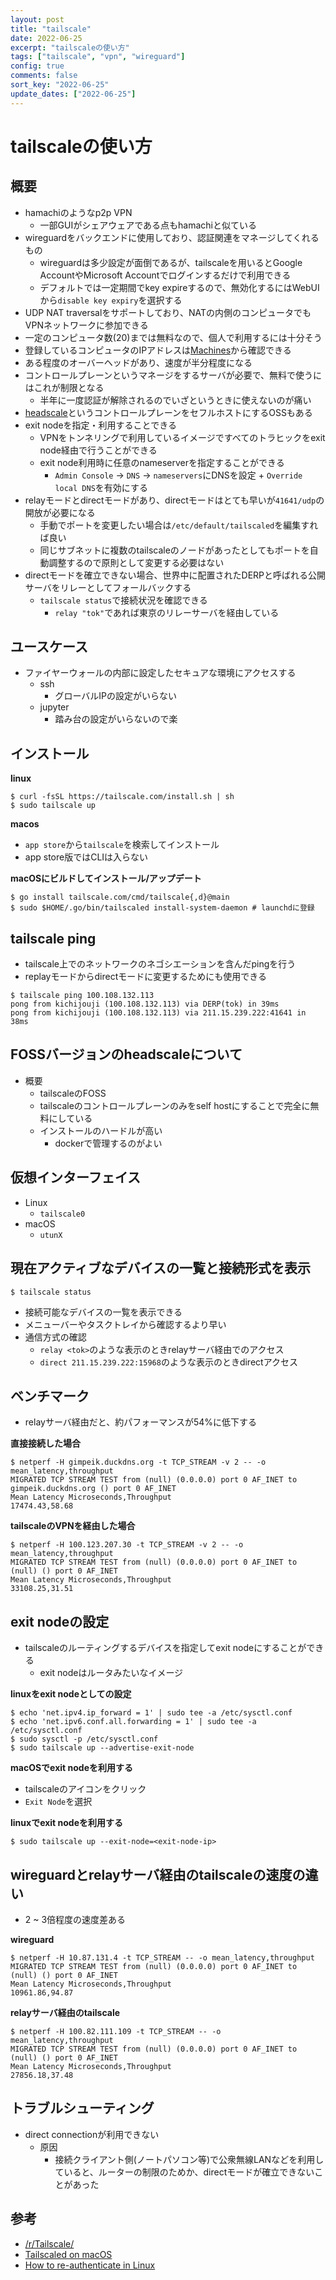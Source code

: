 ```yaml
---
layout: post
title: "tailscale"
date: 2022-06-25
excerpt: "tailscaleの使い方"
tags: ["tailscale", "vpn", "wireguard"]
config: true
comments: false
sort_key: "2022-06-25"
update_dates: ["2022-06-25"]
---
```


# tailscaleの使い方

## 概要
 - hamachiのようなp2p VPN
   - 一部GUIがシェアウェアである点もhamachiと似ている
 - wireguardをバックエンドに使用しており、認証関連をマネージしてくれるもの
   - wireguardは多少設定が面倒であるが、tailscaleを用いるとGoogle AccountやMicrosoft Accountでログインするだけで利用できる
   - デフォルトでは一定期間でkey expireするので、無効化するにはWebUIから`disable key expiry`を選択する
 - UDP NAT traversalをサポートしており、NATの内側のコンピュータでもVPNネットワークに参加できる
 - 一定のコンピュータ数(20)までは無料なので、個人で利用するには十分そう
 - 登録しているコンピュータのIPアドレスは[Machines](https://login.tailscale.com/admin/machines)から確認できる
 - ある程度のオーバーヘッドがあり、速度が半分程度になる
 - コントロールプレーンというマネージをするサーバが必要で、無料で使うにはこれが制限となる
   - 半年に一度認証が解除されるのでいざというときに使えないのが痛い
 - [headscale](https://github.com/juanfont/headscale)というコントロールプレーンをセフルホストにするOSSもある
 - exit nodeを指定・利用することできる
   - VPNをトンネリングで利用しているイメージですべてのトラヒックをexit node経由で行うことができる
   - exit node利用時に任意のnameserverを指定することができる
     - `Admin Console` -> `DNS` -> `nameservers`にDNSを設定 + `Override local DNS`を有効にする
 - relayモードとdirectモードがあり、directモードはとても早いが`41641/udp`の開放が必要になる
   - 手動でポートを変更したい場合は`/etc/default/tailscaled`を編集すれば良い
   - 同じサブネットに複数のtailscaleのノードがあったとしてもポートを自動調整するので原則として変更する必要はない
 - directモードを確立できない場合、世界中に配置されたDERPと呼ばれる公開サーバをリレーとしてフォールバックする
   - `tailscale status`で接続状況を確認できる
     - `relay "tok"`であれば東京のリレーサーバを経由している

## ユースケース
 - ファイヤーウォールの内部に設定したセキュアな環境にアクセスする
   - ssh
     - グローバルIPの設定がいらない
   - jupyter
     - 踏み台の設定がいらないので楽

## インストール

**linux**
```console
$ curl -fsSL https://tailscale.com/install.sh | sh
$ sudo tailscale up
```

**macos**
 - `app store`から`tailscale`を検索してインストール
 - app store版ではCLIは入らない

**macOSにビルドしてインストール/アップデート**
```console
$ go install tailscale.com/cmd/tailscale{,d}@main
$ sudo $HOME/.go/bin/tailscaled install-system-daemon # launchdに登録
```

## tailscale ping
 - tailscale上でのネットワークのネゴシエーションを含んだpingを行う
 - replayモードからdirectモードに変更するためにも使用できる

```console
$ tailscale ping 100.108.132.113
pong from kichijouji (100.108.132.113) via DERP(tok) in 39ms
pong from kichijouji (100.108.132.113) via 211.15.239.222:41641 in 38ms
```

## FOSSバージョンのheadscaleについて
 - 概要
   - tailscaleのFOSS
   - tailscaleのコントロールプレーンのみをself hostにすることで完全に無料にしている
   - インストールのハードルが高い
     - dockerで管理するのがよい

## 仮想インターフェイス
 - Linux
   - `tailscale0`
 - macOS
   - `utunX`

## 現在アクティブなデバイスの一覧と接続形式を表示

```console
$ tailscale status
```
 - 接続可能なデバイスの一覧を表示できる
 - メニューバーやタスクトレイから確認するより早い
 - 通信方式の確認
   - `relay <tok>`のような表示のときrelayサーバ経由でのアクセス
   - `direct 211.15.239.222:15968`のような表示のときdirectアクセス

## ベンチマーク
 - relayサーバ経由だと、約パフォーマンスが54%に低下する

**直接接続した場合**
```console
$ netperf -H gimpeik.duckdns.org -t TCP_STREAM -v 2 -- -o mean_latency,throughput
MIGRATED TCP STREAM TEST from (null) (0.0.0.0) port 0 AF_INET to gimpeik.duckdns.org () port 0 AF_INET
Mean Latency Microseconds,Throughput
17474.43,58.68
```

**tailscaleのVPNを経由した場合**
```console
$ netperf -H 100.123.207.30 -t TCP_STREAM -v 2 -- -o mean_latency,throughput
MIGRATED TCP STREAM TEST from (null) (0.0.0.0) port 0 AF_INET to (null) () port 0 AF_INET
Mean Latency Microseconds,Throughput
33108.25,31.51
```

## exit nodeの設定
 - tailscaleのルーティングするデバイスを指定してexit nodeにすることができる
   - exit nodeはルータみたいなイメージ

**linuxをexit nodeとしての設定**
```console
$ echo 'net.ipv4.ip_forward = 1' | sudo tee -a /etc/sysctl.conf
$ echo 'net.ipv6.conf.all.forwarding = 1' | sudo tee -a /etc/sysctl.conf
$ sudo sysctl -p /etc/sysctl.conf
$ sudo tailscale up --advertise-exit-node
```

**macOSでexit nodeを利用する**
 - tailscaleのアイコンをクリック
 - `Exit Node`を選択

**linuxでexit nodeを利用する**
```console
$ sudo tailscale up --exit-node=<exit-node-ip>
```

## wireguardとrelayサーバ経由のtailscaleの速度の違い
 - 2 ~ 3倍程度の速度差ある

**wireguard**
```console
$ netperf -H 10.87.131.4 -t TCP_STREAM -- -o mean_latency,throughput
MIGRATED TCP STREAM TEST from (null) (0.0.0.0) port 0 AF_INET to (null) () port 0 AF_INET
Mean Latency Microseconds,Throughput
10961.86,94.87
```

**relayサーバ経由のtailscale**
```console
$ netperf -H 100.82.111.109 -t TCP_STREAM -- -o mean_latency,throughput
MIGRATED TCP STREAM TEST from (null) (0.0.0.0) port 0 AF_INET to (null) () port 0 AF_INET
Mean Latency Microseconds,Throughput
27856.18,37.48
```


## トラブルシューティング
 - direct connectionが利用できない
   - 原因
     - 接続クライアント側(ノートパソコン等)で公衆無線LANなどを利用していると、ルーターの制限のためか、directモードが確立できないことがあった

## 参考
 - [/r/Tailscale/](https://www.reddit.com/r/Tailscale/)
 - [Tailscaled on macOS](https://github.com/tailscale/tailscale/wiki/Tailscaled-on-macOS)
 - [How to re-authenticate in Linux](https://github.com/tailscale/tailscale/issues/367)
